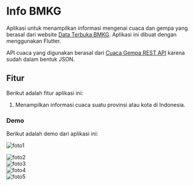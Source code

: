 # Info BMKG

Aplikasi untuk menampilkan informasi mengenai cuaca dan gempa yang berasal dari website [Data Terbuka BMKG](https://data.bmkg.go.id/). Aplikasi ini dibuat dengan menggunakan Flutter.

API cuaca yang digunakan berasal dari [Cuaca Gempa REST API](https://github.com/renomureza/cuaca-gempa-rest-api) karena sudah dalam bentuk JSON.

## Fitur

Berikut adalah fitur aplikasi ini:

1. Menampilkan informasi cuaca suatu provinsi atau kota di Indonesia.

### Demo

Berikut adalah demo dari aplikasi ini:

![foto1](foto/1.png)

![foto2](foto/2.png)
<br>
![foto3](foto/3.png)
<br>
![foto4](foto/4.png)
<br>
![foto5](foto/5.png)
